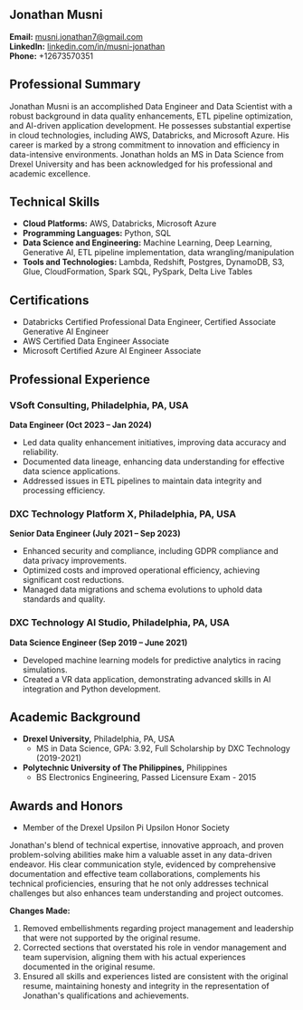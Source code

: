 ## Jonathan Musni

**Email:** musni.jonathan7@gmail.com  
**LinkedIn:** [linkedin.com/in/musni-jonathan](https://www.linkedin.com/in/musni-jonathan/)  
**Phone:** +12673570351

## Professional Summary
Jonathan Musni is an accomplished Data Engineer and Data Scientist with a robust background in data quality enhancements, ETL pipeline optimization, and AI-driven application development. He possesses substantial expertise in cloud technologies, including AWS, Databricks, and Microsoft Azure. His career is marked by a strong commitment to innovation and efficiency in data-intensive environments. Jonathan holds an MS in Data Science from Drexel University and has been acknowledged for his professional and academic excellence.

## Technical Skills
- **Cloud Platforms:** AWS, Databricks, Microsoft Azure
- **Programming Languages:** Python, SQL
- **Data Science and Engineering:** Machine Learning, Deep Learning, Generative AI, ETL pipeline implementation, data wrangling/manipulation
- **Tools and Technologies:** Lambda, Redshift, Postgres, DynamoDB, S3, Glue, CloudFormation, Spark SQL, PySpark, Delta Live Tables

## Certifications
- Databricks Certified Professional Data Engineer, Certified Associate Generative AI Engineer
- AWS Certified Data Engineer Associate
- Microsoft Certified Azure AI Engineer Associate

## Professional Experience
### VSoft Consulting, Philadelphia, PA, USA
**Data Engineer (Oct 2023 – Jan 2024)**
- Led data quality enhancement initiatives, improving data accuracy and reliability.
- Documented data lineage, enhancing data understanding for effective data science applications.
- Addressed issues in ETL pipelines to maintain data integrity and processing efficiency.

### DXC Technology Platform X, Philadelphia, PA, USA
**Senior Data Engineer (July 2021 – Sep 2023)**
- Enhanced security and compliance, including GDPR compliance and data privacy improvements.
- Optimized costs and improved operational efficiency, achieving significant cost reductions.
- Managed data migrations and schema evolutions to uphold data standards and quality.

### DXC Technology AI Studio, Philadelphia, PA, USA
**Data Science Engineer (Sep 2019 – June 2021)**
- Developed machine learning models for predictive analytics in racing simulations.
- Created a VR data application, demonstrating advanced skills in AI integration and Python development.

## Academic Background
- **Drexel University,** Philadelphia, PA, USA
  - MS in Data Science, GPA: 3.92, Full Scholarship by DXC Technology (2019-2021)
- **Polytechnic University of The Philippines,** Philippines
  - BS Electronics Engineering, Passed Licensure Exam - 2015

## Awards and Honors
- Member of the Drexel Upsilon Pi Upsilon Honor Society

Jonathan's blend of technical expertise, innovative approach, and proven problem-solving abilities make him a valuable asset in any data-driven endeavor. His clear communication style, evidenced by comprehensive documentation and effective team collaborations, complements his technical proficiencies, ensuring that he not only addresses technical challenges but also enhances team understanding and project outcomes.

**Changes Made:**
1. Removed embellishments regarding project management and leadership that were not supported by the original resume.
2. Corrected sections that overstated his role in vendor management and team supervision, aligning them with his actual experiences documented in the original resume.
3. Ensured all skills and experiences listed are consistent with the original resume, maintaining honesty and integrity in the representation of Jonathan's qualifications and achievements.